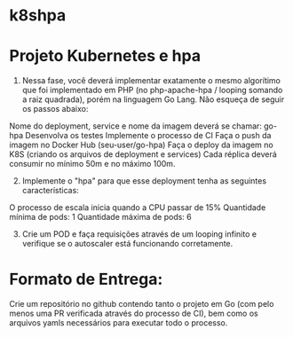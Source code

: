 # k8shpa
# Projeto Kubernetes e hpa
1) Nessa fase, você deverá implementar exatamente o mesmo algorítimo que foi implementado em PHP (no php-apache-hpa / looping somando a raiz quadrada), porém na linguagem Go Lang. Não esqueça de seguir os passos abaixo:

Nome do deployment, service e nome da imagem deverá se chamar: go-hpa
Desenvolva os testes
Implemente o processo de CI
Faça o push da imagem no Docker Hub (seu-user/go-hpa)
Faça o deploy da imagem no K8S (criando os arquivos de deployment e services)
Cada réplica deverá consumir no mínimo 50m e no máximo 100m.

2) Implemente o "hpa" para que esse deployment tenha as seguintes características:

O processo de escala inicia quando a CPU passar de 15%
Quantidade mínima de pods: 1
Quantidade máxima de pods: 6

3) Crie um POD e faça requisições através de um looping infinito e verifique se o autoscaler está funcionando corretamente.

# Formato de Entrega:

Crie um repositório no github contendo tanto o projeto em Go (com pelo menos uma PR verificada através do processo de CI), bem como os arquivos yamls necessários para executar todo o processo.
